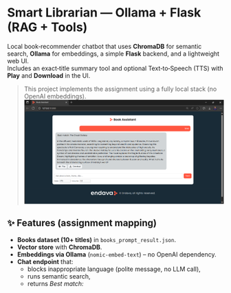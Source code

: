 # Smart Librarian — Ollama + Flask (RAG + Tools)

Local book‑recommender chatbot that uses **ChromaDB** for semantic search, **Ollama** for embeddings, a simple **Flask** backend, and a lightweight web UI.  
Includes an exact‑title summary tool and optional Text‑to‑Speech (TTS) with **Play** and **Download** in the UI.

> This project implements the assignment using a fully local stack (no OpenAI embeddings).
![Book Assistant UI](static/screenshot.png)


## ✨ Features (assignment mapping)

- **Books dataset (10+ titles)** in `books_prompt_result.json`.
- **Vector store** with **ChromaDB**.
- **Embeddings via Ollama** (`nomic-embed-text`) – no OpenAI dependency.
- **Chat endpoint** that:
  - blocks inappropriate language (polite message, no LLM call),
  - runs semantic search,
  - returns *Best match: <title>* plus the **full summary** from local JSON.
- **Tool: `get_summary_by_title(title)`** — exact, case-insensitive title lookup.
- **Text‑to‑Speech (optional)** — `/tts` returns WAV audio; UI exposes **Play** / **Download** buttons.
- **Frontend** — clean Flask template (`templates/chat.html`) served at `/` (chat style similar to ChatGPT).


## 🧱 Project structure

```
project/
├─ app.py                   # Flask API + RAG + TTS + exact‑title tool (run this)
├─ templates/
│  └─ chat.html             # Web UI (chat + Play/Download + footer)
├─ static/                  # Icons / images (favicon, logo, optional svg)
│  ├─ endava_symbol_RGB.png
│  ├─ endava_logo_pos_RGB.png (or _neg_)
│  ├─ send.svg, audio.svg   (optional)
├─ books_prompt_result.json # 10+ books with titles & summaries
├─ bad_words.json           # curated list used by the polite language filter
|─ snippets/
|  ├─ ollama.py             # (optional) CLI demo for embeddings/TTS (openAI key didn't work)
|  └─ openAPI.py            # (reference) earlier OpenAI-based attempt 
```


## 💻 Prerequisites

- Python **3.10+**
- **Ollama** installed and running (`ollama serve` usually starts the daemon)
- Pull the embedding model once:
  ```bash
  ollama pull nomic-embed-text
  ```
- Python dependencies:
  ```bash
  pip install flask flask-cors chromadb requests pyttsx3
  ```
  > On Linux you may also need: `sudo apt-get install espeak-ng libespeak-ng1` for TTS.


## 🚀 Run

1. Start the backend:
   ```bash
   python app.py
   ```
   - Loads `books_prompt_result.json`
   - Embeds with Ollama (`nomic-embed-text`)
   - Indexes in ChromaDB and serves the UI at **http://127.0.0.1:5000/**

2. Open your browser at **http://127.0.0.1:5000/**
   - Type queries like *“friendship and magic”*, *“war”*, *“dystopia”*.
   - After a recommendation appears, use **Play** to listen or **Download** to save the audio.


## 🔌 API endpoints (quick test)

- `POST /chat`
  ```json
  { "message": "friendship and magic" }
  ```
  → `{ "reply": "Best match: …\n\n<full summary>" }`

- `GET /summary?title=1984`
  → `{ "title": "1984", "summary": "…" }` (404 if not found)

- `POST /search`
  ```json
  { "query": "war", "k": 3 }
  ```
  → `{ "results": [ { "title": "...", "score": 123.4, "summary_snippet": "…" } ] }`

- `POST /tts`
  ```json
  { "text": "Hello", "rate": 175, "volume": 1.0 }
  ```
  → WAV audio stream


## ⚙️ Configuration

- **Ollama host:** set env var `OLLAMA_HOST` (default `http://localhost:11434`).
- **Bad words list:** edit `bad_words.json` (curated list of strings).
- **Add books:** append items to `books_prompt_result.json` with `"title"` and `"summary"` then restart.
- **Branding:** favicon/logo are in `static/`; footer markup is in `templates/chat.html`.


## 🆘 Troubleshooting

- **`{ "models": [] }` or connection error**  
  Ensure Ollama is running and model is pulled: `ollama serve` + `ollama pull nomic-embed-text`.

- **TTS error (HTTP 500 / “TTS not available”)**  
  Install TTS deps: `pip install pyttsx3`. On Linux: `sudo apt-get install espeak-ng libespeak-ng1`.

- **Static files 404 (icons/fonts)**  
  Assets must live under `static/` and be referenced via `url_for('static', filename='…')` in the template.


## 📄 License / Notes

Educational demo for the “Smart Librarian – RAG + Tools” assignment.  
Book summaries are short educational descriptions; rights remain with their authors/publishers.

---

**Author:** Olaru Ariana-Casandra
**Tech:** Flask • ChromaDB • Ollama (`nomic-embed-text`) • pyttsx3